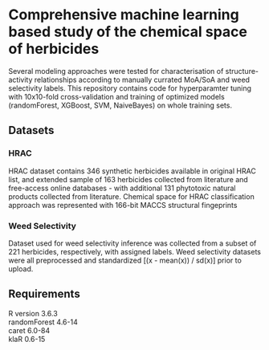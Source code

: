 # Comprehensive machine learning based study of the chemical space of herbicides

Several modeling approaches were tested for characterisation of structure-activity relationships according to manually currated MoA/SoA and weed selectivity labels.
This repository contains code for hyperparamter tuning with 10x10-fold cross-validation and training of optimized models (randomForest, XGBoost, SVM, NaiveBayes) on whole training sets.

## Datasets 

### HRAC
HRAC dataset contains 346 synthetic herbicides available in original HRAC list, and extended sample of 163 herbicides collected from literature and free-access online databases - with additional 131 phytotoxic natural products collected from literature. Chemical space for HRAC classification approach was represented with 166-bit MACCS structural fingeprints

### Weed Selectivity
Dataset used for weed selectivity inference was collected from a subset of 221 herbicides, respectively, with assigned labels. Weed selectivity datasets were all preprocessed and standardized [(x - mean(x)) / sd(x)] prior to upload.


## Requirements
R version 3.6.3  
randomForest 4.6-14  
caret 6.0-84  
klaR 0.6-15  
